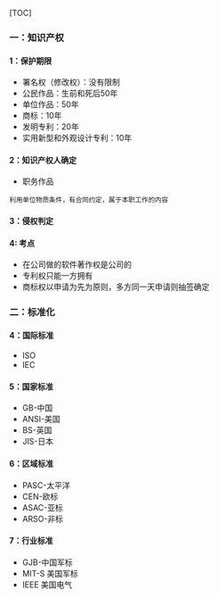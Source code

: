 [TOC]



### 一：知识产权

#### 1：保护期限
+ 署名权（修改权）：没有限制
+ 公民作品：生前和死后50年
+ 单位作品：50年
+ 商标：10年
+ 发明专利：20年
+ 实用新型和外观设计专利：10年

#### 2：知识产权人确定
+ 职务作品

``利用单位物质条件，有合同约定，属于本职工作的内容``

#### 3：侵权判定

#### 4: 考点

- 在公司做的软件著作权是公司的
- 专利权只能一方拥有
- 商标权以申请为先为原则，多方同一天申请则抽签确定

### 二：标准化

#### 4：国际标准
+ ISO
+ IEC

#### 5：国家标准
+ GB-中国
+ ANSI-美国
+ BS-英国
+ JIS-日本

#### 6：区域标准
+ PASC-太平洋
+ CEN-欧标
+ ASAC-亚标
+ ARSO-非标

#### 7：行业标准
+ GJB-中国军标
+ MIT-S 美国军标
+ IEEE 美国电气